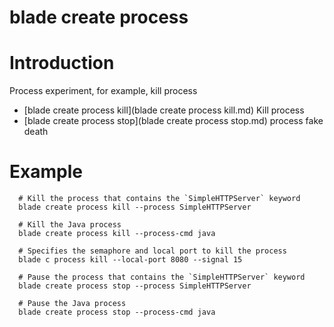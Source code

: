 # blade create process

# **Introduction**
Process experiment, for example, kill process
* [blade create process kill](blade create process kill.md)	Kill process
* [blade create process stop](blade create process stop.md)	process fake death


# **Example**
````
  # Kill the process that contains the `SimpleHTTPServer` keyword
  blade create process kill --process SimpleHTTPServer

  # Kill the Java process
  blade create process kill --process-cmd java

  # Specifies the semaphore and local port to kill the process
  blade c process kill --local-port 8080 --signal 15

  # Pause the process that contains the `SimpleHTTPServer` keyword
  blade create process stop --process SimpleHTTPServer

  # Pause the Java process
  blade create process stop --process-cmd java

````

